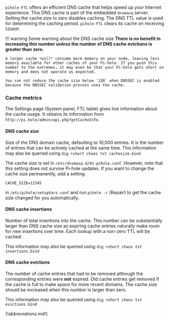 `pihole-FTL` offers an efficient DNS cache that helps speed up your Internet experience. This DNS cache is part of the embedded `dnsmasq` server. Setting the cache size to zero disables caching. The DNS TTL value is used for determining the caching period. `pihole-FTL` clears its cache on receiving `SIGHUP`.

<!-- markdownlint-disable code-block-style -->
!!! warning Some warning about the DNS cache size
    **There is no benefit in increasing this number *unless* the number of DNS cache evictions is greater than zero.**

    A larger cache *will* consume more memory on your node, leaving less memory available for other caches of your Pi-hole. If you push this number to the extremes, it may even be that your Pi-hole gets short on memory and does not operate as expected.

    You can not reduce the cache size below `150` when DNSSEC is enabled because the DNSSEC validation process uses the cache.
<!-- markdownlint-enable code-block-style -->

### Cache metrics

The Settings page (System panel, FTL table) gives live information about the cache usage. It obtains its information from `http://pi.hole/admin/api.php?getCacheInfo`.

#### DNS cache size

Size of the DNS domain cache, defaulting to 10,000 entries. It is the number of entries that can be actively cached at the same time.
This information may also be queried using `dig +short chaos txt cachesize.bind`

The cache size is set in `/etc/dnsmasq.d/01-pihole.conf`. However, note that this setting does not survive Pi-hole updates. If you want to change the cache size permanently, add a setting

``` plain
CACHE_SIZE=12345
```

in `/etc/pihole/setupVars.conf` and run `pihole -r` (Repair) to get the cache size changed for you automatically.

#### DNS cache insertions

Number of total insertions into the cache. This number can be substantially larger than DNS cache size as expiring cache entries naturally make room for new insertions over time. Each lookup with a non-zero TTL will be cached.

This information may also be queried using `dig +short chaos txt insertions.bind`

#### DNS cache evictions

The number of cache entries that had to be removed although the corresponding entries were **not** expired. Old cache entries get removed if the cache is full to make space for more recent domains. The cache size should be increased when this number is larger than zero.

This information may also be queried using `dig +short chaos txt evictions.bind`

{!abbreviations.md!}
